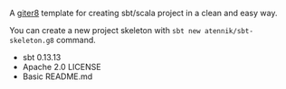 A [giter8](https://github.com/n8han/giter8) template for creating sbt/scala project in a clean and easy way.

You can create a new project skeleton with `sbt new atennik/sbt-skeleton.g8` command.

* sbt 0.13.13
* Apache 2.0 LICENSE
* Basic README.md

